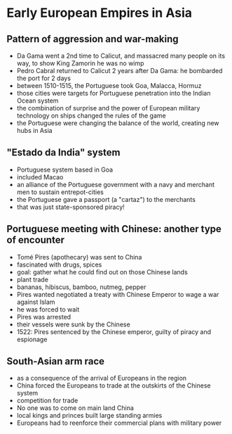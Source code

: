 # Early European Empires in Asia

## Pattern of aggression and war-making
* Da Gama went a 2nd time to Calicut, and massacred many people on its way, to show King Zamorin he was no wimp
* Pedro Cabral returned to Calicut 2 years after Da Gama: he bombarded the port for 2 days
* between 1510-1515, the Portuguese took Goa, Malacca, Hormuz
* those cities were targets for Portuguese penetration into the Indian Ocean system
* the combination of surprise and the power of European military technology on ships changed the rules of the game
* the Portuguese were changing the balance of the world, creating new hubs in Asia

## "Estado da India" system
* Portuguese system based in Goa 
* included Macao
* an alliance of the Portuguese government with a navy and merchant men to sustain entrepot-cities
* the Portuguese gave a passport (a "cartaz") to the merchants
* that was just state-sponsored piracy!

## Portuguese meeting with Chinese: another type of encounter
* Tomé Pires (apothecary) was sent to China
* fascinated with drugs, spices
* goal: gather what he could find out on those Chinese lands
* plant trade
* bananas, hibiscus, bamboo, nutmeg, pepper
* Pires wanted negotiated a treaty with Chinese Emperor to wage a war against Islam
* he was forced to wait
* Pires was arrested
* their vessels were sunk by the Chinese
* 1522: Pires sentenced by the Chinese emperor, guilty of piracy and espionage

## South-Asian arm race
* as a consequence of the arrival of Europeans in the region
* China forced the Europeans to trade at the outskirts of the Chinese system
* competition for trade
* No one was to come on main land China
* local kings and princes built large standing armies
* Europeans had to reenforce their commercial plans with military power